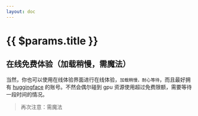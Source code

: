 ```yaml
---
layout: doc
---
```


<script setup>
import { useData } from 'vitepress'

const { params } = useData()

document.title = params.value.title

</script>

<h1>{{ $params.title }}</h1>

## 在线免费体验（加载稍慢，需魔法）

当然，你也可以使用在线体验界面进行在线体验，`加载稍慢，耐心等待`，而且最好拥有 [huggingface](https://huggingface.co/) 的账号。不然会偶尔碰到 gpu 资源使用超过免费限额，需要等待一段时间的情况。

> 再次注意：需魔法


<iframe
	:src="params.url"
	frameborder="0"
	width="100%"
	height="1000"
></iframe>
